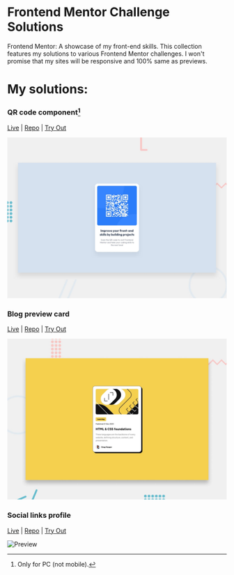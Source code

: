 # Frontend Mentor Challenge Solutions
Frontend Mentor: A showcase of my front-end skills. This collection features my solutions to various Frontend Mentor challenges. I won't promise that my sites will be responsive and 100% same as previews.

# My solutions:
### QR code component[^1]
[Live](https://panwor.github.io/frontendmentor-my-solutions/qr-code/) | [Repo](qr-code) | [Try Out](https://www.frontendmentor.io/challenges/qr-code-component-iux_sIO_H/)

![Preview](qr-code/desktop-preview.jpg)

### Blog preview card
[Live](https://panwor.github.io/frontendmentor-my-solutions/blog-preview-card/) | [Repo](blog-preview-card) | [Try Out](https://www.frontendmentor.io/challenges/blog-preview-card-ckPaj01IcS)

![Preview](blog-preview-card/design/desktop-preview.jpg)

### Social links profile
[Live](https://panwor.github.io/frontendmentor-my-solutions/social-links-profile/) | [Repo](social-links-profile) | [Try Out](https://www.frontendmentor.io/challenges/social-links-profile-UG32l9m6dQ)

![Preview](social-links-profile/design/desktop-preview.jpg)
[^1]: Only for PC (not mobile).
